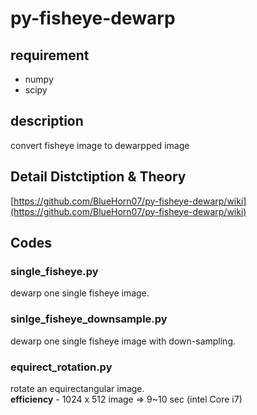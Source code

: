 # py-fisheye-dewarp

## requirement
- numpy
- scipy


## description
convert fisheye image to dewarpped image

## Detail Distctiption & Theory
[https://github.com/BlueHorn07/py-fisheye-dewarp/wiki](https://github.com/BlueHorn07/py-fisheye-dewarp/wiki)


## Codes
### single_fisheye.py
dewarp one single fisheye image.

### sinlge_fisheye_downsample.py
dewarp one single fisheye image with down-sampling.

### equirect_rotation.py
rotate an equirectangular image.  
**efficiency** - 1024 x 512 image => 9~10 sec (intel Core i7)
